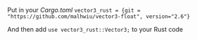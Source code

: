 Put in your *Cargo.toml* 
```vector3_rust = {git = "https://github.com/malhwiu/vector3-float", version="2.6"}```

And then  add `use vector3_rust::Vector3;` to your Rust code